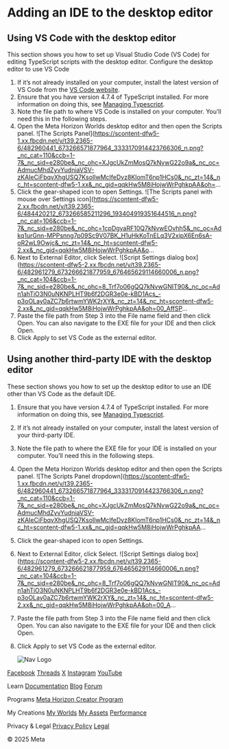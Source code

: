 # Adding an IDE to the desktop editor

## Using VS Code with the desktop editor

 This section shows you how to set up Visual Studio Code (VS Code) for editing
TypeScript scripts with the desktop editor. Configure the desktop editor to use VS Code
1.  If it’s not already installed on your computer, install the latest version of VS
Code from the [VS Code website](https://code.visualstudio.com/).
2.  Ensure that you have version 4.7.4 of TypeScript installed. For more information
on doing this, see [Managing Typescript](https://developers.meta.com/horizon-worlds/learn/documentation/typescript/getting-started/managing-typescript/).
3.  Note the file path to where VS Code is installed on your computer. You’ll need
this in the following steps.
4.  Open the Meta Horizon Worlds desktop editor and then open the Scripts panel. ![The Scripts Panel](https://scontent-dfw5-1.xx.fbcdn.net/v/t39.2365-6/482960441_673266571877964_3333170914423766306_n.png?_nc_cat=110&ccb=1-7&_nc_sid=e280be&_nc_ohc=XJgcUkZmMosQ7kNvwG22o9a&_nc_oc=AdmucMhdZyvYudniaVSV-zKAIeCiFbqvXhgUSQ7KsoIlwMcIfeDvz8KlomT6np1HCs0&_nc_zt=14&_nc_ht=scontent-dfw5-1.xx&_nc_gid=qqkHw5M8iHojwWrPghkpAA&oh=...
5.  Click the gear-shaped icon to open Settings. ![The Scripts panel with mouse over Settings icon](https://scontent-dfw5-2.xx.fbcdn.net/v/t39.2365-6/484420212_673266585211296_193404919351644516_n.png?_nc_cat=106&ccb=1-7&_nc_sid=e280be&_nc_ohc=1cpDgyaRF10Q7kNvwEOvhh5&_nc_oc=Adkq1urGnn-MPPsnng7p09Sc9V07BK_H1uHkKoTnELq3V2xipX6En6sA-oR2wL9Owjc&_nc_zt=14&_nc_ht=scontent-dfw5-2.xx&_nc_gid=qqkHw5M8iHojwWrPghkpAA&o...
6.  Next to External Editor, click Select. ![Script Settings dialog box](https://scontent-dfw5-2.xx.fbcdn.net/v/t39.2365-6/482961279_673266621877959_676465629114660006_n.png?_nc_cat=104&ccb=1-7&_nc_sid=e280be&_nc_ohc=8_Trf7o06gQQ7kNvwGNIT90&_nc_oc=Adn1ahTiO3N0uNKNPLHT9b6f2DGR3e0e-kBD1Acs_-p3oOLay0aZC7b6rtwmYWK2rXY&_nc_zt=14&_nc_ht=scontent-dfw5-2.xx&_nc_gid=qqkHw5M8iHojwWrPghkpAA&oh=00_AffSP...
7.  Paste the file path from Step 3 into the File name field and then click Open. You can also navigate to the EXE file for your IDE and then click Open.
8.  Click Apply to set VS Code as the external editor.
## Using another third-party IDE with the desktop editor

 These section shows you how to set up the desktop editor to use an IDE other
than VS Code as the default IDE.
1.  Ensure that you have version 4.7.4 of TypeScript installed. For more information
on doing this, see [Managing Typescript](https://developers.meta.com/horizon-worlds/learn/documentation/typescript/getting-started/managing-typescript/).
2.  If it’s not already installed on your computer, install the latest version of
your third-party IDE.
3.  Note the file path to where the EXE file for your IDE is installed on your
computer. You’ll need this in the following steps.
4.  Open the Meta Horizon Worlds desktop editor and then open the Scripts panel. ![The Scripts Panel dropdown](https://scontent-dfw5-1.xx.fbcdn.net/v/t39.2365-6/482960441_673266571877964_3333170914423766306_n.png?_nc_cat=110&ccb=1-7&_nc_sid=e280be&_nc_ohc=XJgcUkZmMosQ7kNvwG22o9a&_nc_oc=AdmucMhdZyvYudniaVSV-zKAIeCiFbqvXhgUSQ7KsoIlwMcIfeDvz8KlomT6np1HCs0&_nc_zt=14&_nc_ht=scontent-dfw5-1.xx&_nc_gid=qqkHw5M8iHojwWrPghkpAA...
5.  Click the gear-shaped icon to open Settings.
6.  Next to External Editor, click Select. ![Script Settings dialog box](https://scontent-dfw5-2.xx.fbcdn.net/v/t39.2365-6/482961279_673266621877959_676465629114660006_n.png?_nc_cat=104&ccb=1-7&_nc_sid=e280be&_nc_ohc=8_Trf7o06gQQ7kNvwGNIT90&_nc_oc=Adn1ahTiO3N0uNKNPLHT9b6f2DGR3e0e-kBD1Acs_-p3oOLay0aZC7b6rtwmYWK2rXY&_nc_zt=14&_nc_ht=scontent-dfw5-2.xx&_nc_gid=qqkHw5M8iHojwWrPghkpAA&oh=00_A...
7.  Paste the file path from Step 3 into the File name field and then click Open. You can also navigate to the EXE file for your IDE and then click Open.
8.  Click Apply to set VS Code as the external editor.

    ![Nav Logo](https://static.xx.fbcdn.net/rsrc.php/yE/r/3SoBlk8EqOQ.svg)


[Facebook](https://www.facebook.com/MetaHorizon/)
[Threads](https://www.threads.com/@metahorizon)
[X](https://x.com/MetaHorizon)
[Instagram](https://www.instagram.com/metahorizon/)
[YouTube](https://www.youtube.com/@MetaQuestVR)

 Learn
[Documentation](https://developers.meta.com/horizon-worlds/learn/documentation/)
[Blog](https://developers.meta.com/horizon/blog/)
[Forum](https://communityforums.atmeta.com/t5/Creator-Forum/ct-p/Meta_Horizon_Creator_Forums)

 Programs
[Meta Horizon Creator Program](https://developers.meta.com/horizon-worlds/programs/)

 My Creations
[My Worlds](https://horizon.meta.com/creator/worlds_all/?utm_source=horizon_worlds_creator)
[My Assets](https://horizon.meta.com/creator/assets/?utm_source=horizon_worlds_creator)
[Performance](https://horizon.meta.com/creator/performance/traces/?utm_source=horizon_worlds_creator)

 Privacy & Legal
[Privacy Policy](https://www.meta.com/legal/privacy-policy/)
[Legal](https://www.meta.com/legal/supplemental-terms-of-service/)

 © 2025 Meta

